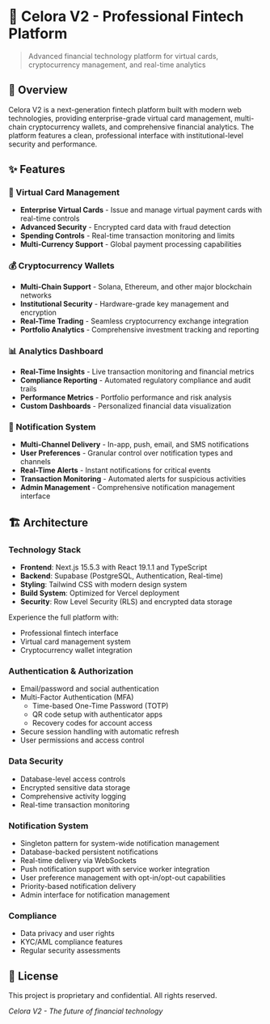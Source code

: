 # 🌊 Celora V2 - Professional Fintech Platform

> Advanced financial technology platform for virtual cards, cryptocurrency management, and real-time analytics

## 🎯 Overview

Celora V2 is a next-generation fintech platform built with modern web technologies, providing enterprise-grade virtual card management, multi-chain cryptocurrency wallets, and comprehensive financial analytics. The platform features a clean, professional interface with institutional-level security and performance.

## ✨ Features

### 🏦 Virtual Card Management
- **Enterprise Virtual Cards** - Issue and manage virtual payment cards with real-time controls
- **Advanced Security** - Encrypted card data with fraud detection
- **Spending Controls** - Real-time transaction monitoring and limits
- **Multi-Currency Support** - Global payment processing capabilities

### 💰 Cryptocurrency Wallets  
- **Multi-Chain Support** - Solana, Ethereum, and other major blockchain networks
- **Institutional Security** - Hardware-grade key management and encryption
- **Real-Time Trading** - Seamless cryptocurrency exchange integration
- **Portfolio Analytics** - Comprehensive investment tracking and reporting

### 📊 Analytics Dashboard
- **Real-Time Insights** - Live transaction monitoring and financial metrics
- **Compliance Reporting** - Automated regulatory compliance and audit trails
- **Performance Metrics** - Portfolio performance and risk analysis
- **Custom Dashboards** - Personalized financial data visualization

### 🔔 Notification System
- **Multi-Channel Delivery** - In-app, push, email, and SMS notifications
- **User Preferences** - Granular control over notification types and channels
- **Real-Time Alerts** - Instant notifications for critical events
- **Transaction Monitoring** - Automated alerts for suspicious activities
- **Admin Management** - Comprehensive notification management interface

## 🏗️ Architecture

### Technology Stack
- **Frontend**: Next.js 15.5.3 with React 19.1.1 and TypeScript
- **Backend**: Supabase (PostgreSQL, Authentication, Real-time)
- **Styling**: Tailwind CSS with modern design system
- **Build System**: Optimized for Vercel deployment
- **Security**: Row Level Security (RLS) and encrypted data storage



Experience the full platform with:
- Professional fintech interface
- Virtual card management system
- Cryptocurrency wallet integration


### Authentication & Authorization
- Email/password and social authentication
- Multi-Factor Authentication (MFA)
  - Time-based One-Time Password (TOTP)
  - QR code setup with authenticator apps
  - Recovery codes for account access
- Secure session handling with automatic refresh
- User permissions and access control

### Data Security
- Database-level access controls
- Encrypted sensitive data storage
- Comprehensive activity logging
- Real-time transaction monitoring

### Notification System
- Singleton pattern for system-wide notification management
- Database-backed persistent notifications
- Real-time delivery via WebSockets
- Push notification support with service worker integration
- User preference management with opt-in/opt-out capabilities
- Priority-based notification delivery
- Admin interface for notification management

### Compliance
- Data privacy and user rights
- KYC/AML compliance features
- Regular security assessments


## 📝 License

This project is proprietary and confidential. All rights reserved.


*Celora V2 - The future of financial technology*
